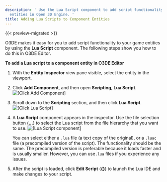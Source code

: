 ```yaml
---
description: ' Use the Lua Script component to add script functionality to your game
  entities in Open 3D Engine. '
title: Adding Lua Scripts to Component Entities
---
```


{{< preview-migrated >}}

O3DE makes it easy for you to add script functionality to your game entities by using the **Lua Script** component\. The following steps show you how to do this in O3DE Editor\.

**To add a Lua script to a component entity in O3DE Editor**

1. With the **Entity Inspector** view pane visible, select the entity in the viewport\.

1. Click **Add Component**, and then open **Scripting**, **Lua Script**\.
![\[Click Add Component\]](/images/user-guide/scripting/lua/lua-scripting-ces-1.png)

1. Scroll down to the **Scripting** section, and then click **Lua Script**\.
![\[Click Lua Script\]](/images/user-guide/scripting/lua/lua-scripting-ces-2.png)

1. A **Lua Script** component appears in the inspector\. Use the file selection button \(**\.\.\.**\) to select the Lua script from the file hierarchy that you want to use\.
![\[Lua Script component\]](/images/user-guide/scripting/lua/lua-scripting-ces-3.png)

   You can select either a `.lua` file \(a text copy of the original\), or a `.luac` file \(a precompiled version of the script\)\. The functionality should be the same\. The precompiled version is preferable because it loads faster and is usually smaller\. However, you can use`.lua` files if you experience any issues\.

1. After the script is loaded, click **Edit Script** \(**\{\}**\) to launch the Lua IDE and make changes to your script\.